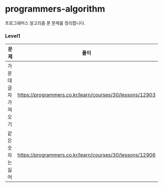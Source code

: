 # programmers-algorithm
프로그래머스 알고리즘 푼 문제를 정리합니다.

### Level1
|문제|풀이|
|------|---|
|가운데글자 가져오기|https://programmers.co.kr/learn/courses/30/lessons/12903|
|같은숫자는 싫어|https://programmers.co.kr/learn/courses/30/lessons/12906|

